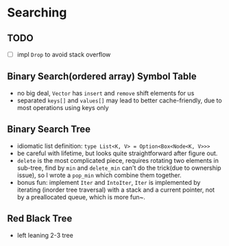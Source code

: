 # Searching

## TODO
  - [ ] impl `Drop` to avoid stack overflow

## Binary Search(ordered array) Symbol Table
- no big deal, `Vector` has `insert` and `remove` shift elements for us
- separated `keys[]` and `values[]` may lead to better cache-friendly, due to most operations using keys only

## Binary Search Tree
- idiomatic list definition: `type List<K, V> = Option<Box<Node<K, V>>>`
- be careful with lifetime, but looks quite straightforward after figure out.
- `delete` is the most complicated piece, requires rotating two elements in sub-tree, find by `min` and `delete_min` can't do the trick(due to ownership issue), so I wrote a `pop_min` which combine them together.
- bonus fun: implement `Iter` and `IntoIter`, `Iter` is implemented by iterating (inorder tree traversal) with a stack and a current pointer, not by a preallocated queue, which is more fun~.

## Red Black Tree
- left leaning 2-3 tree
